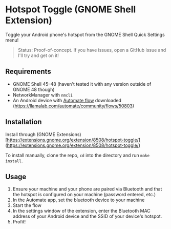 # Hotspot Toggle (GNOME Shell Extension)

Toggle your Android phone's hotspot from the GNOME Shell Quick Settings menu!

> Status: Proof-of-concept. If you have issues, open a GitHub issue and I'll try and get on it!

## Requirements

- GNOME Shell 45–48 (haven't tested it with any version outside of GNOME 48 though)
- NetworkManager with `nmcli`
- An Android device with [Automate flow](https://llamalab.com/automate/community/flows/50803) downloaded (https://llamalab.com/automate/community/flows/50803)

## Installation

Install through (GNOME Extensions)[https://extensions.gnome.org/extension/8508/hotspot-toggle/] (https://extensions.gnome.org/extension/8508/hotspot-toggle/)

To install manually, clone the repo, `cd` into the directory and run `make install`.

## Usage

1. Ensure your machine and your phone are paired via Bluetooth and that the hotspot is configured on your machine (password entered, etc.)
2. In the Automate app, set the bluetooth device to your machine
3. Start the flow
4. In the settings window of the extension, enter the Bluetooth MAC address of your Android device and the SSID of your device's hotspot.
5. Profit!
